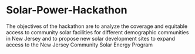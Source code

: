 # Solar-Power-Hackathon
The objectives of the hackathon are to analyze the coverage and equitable access to community solar facilities for different demographic communities in New Jersey and to propose new solar development sites to expand access to the New Jersey Community Solar Energy Program
